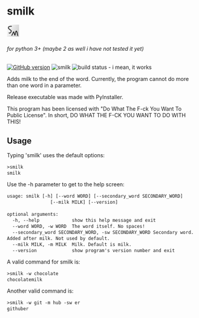 # smilk
[![the logo](https://raw.githubusercontent.com/exurd/smilk/master/docs/sm.png)](https://github.com/exurd/smilk/ "smilk - very useless indeed!")
###### for python 3+ (maybe 2 as well i have not tested it yet)
[![GitHub version](https://badge.fury.io/gh/exurd%2Fsmilk.svg)](https://github.com/exurd/smilk/releases/ "still in beta!") ![smilk](https://img.shields.io/badge/s-milk-blue "smilk") ![build status - i mean, it works](https://img.shields.io/badge/build%20status-i%20mean%2C%20it%20works-yellow "passing with flying colors, such as yellow.")

Adds milk to the end of the word. Currently, the program cannot do more than one word in a parameter.

Release executable was made with PyInstaller.

This program has been licensed with "Do What The F-ck You Want To Public License". In short, DO WHAT THE F-CK YOU WANT TO DO WITH THIS!

## Usage

Typing 'smilk' uses the default options:

```
>smilk
smilk
```

Use the -h parameter to get to the help screen:

```
usage: smilk [-h] [--word WORD] [--secondary_word SECONDARY_WORD]
                [--milk MILK] [--version]

optional arguments:
  -h, --help            show this help message and exit
  --word WORD, -w WORD  The word itself. No spaces!
  --secondary_word SECONDARY_WORD, -sw SECONDARY_WORD Secondary word. Added after milk. Not used by default.
  --milk MILK, -m MILK  Milk. Default is milk.
  --version             show program's version number and exit
```

A valid command for smilk is:

```
>smilk -w chocolate
chocolatemilk
```

Another valid command is:

```
>smilk -w git -m hub -sw er
githuber
```